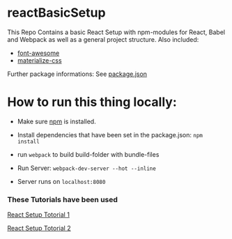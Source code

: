 # reactBasicSetup
This Repo Contains a basic React Setup with npm-modules for React, Babel and Webpack as well as a general project structure.
Also included:
* [font-awesome](https://www.npmjs.com/package/font-awesome)
* [materialize-css](http://materializecss.com/)

Further package informations: See [package.json](https://github.com/Zahnstochermann/reactBasicSetup/blob/master/package.json)

# How to run this thing locally:
* Make sure [npm](http://blog.npmjs.org/post/85484771375/how-to-install-npm) is installed.

* Install dependencies that have been set in the package.json:
`npm install`

* run `webpack` to build build-folder with bundle-files

* Run Server:
`webpack-dev-server --hot --inline`
* Server runs on `localhost:8080`

### These Tutorials have been used

[React Setup Totorial 1](http://www.pgbovine.net/react-babel-webpack-javascript-es6-setup.htm)

[React Setup Totorial 2](https://www.twilio.com/blog/2015/08/setting-up-react-for-es6-with-webpack-and-babel-2.html)
